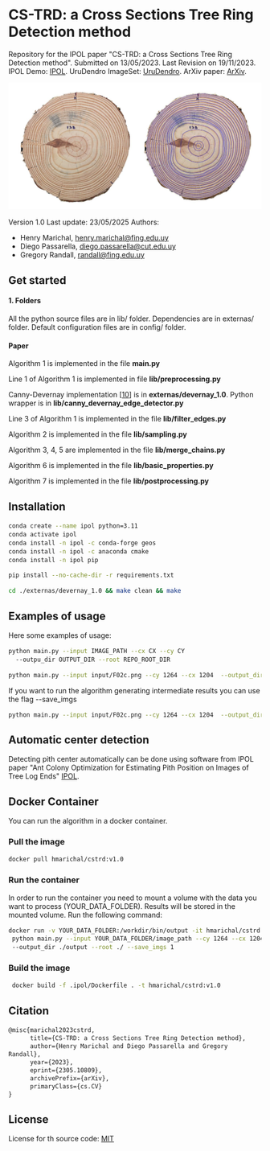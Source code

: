 # CS-TRD: a Cross Sections Tree Ring Detection method
Repository for the IPOL paper "CS-TRD: a Cross Sections Tree Ring Detection method". Submitted on 13/05/2023. Last Revision on 19/11/2023. 
IPOL Demo: [IPOL][link_ipol_paper].
UruDendro ImageSet: [UruDendro][link_urudendro].
ArXiv paper: [ArXiv][link_arxiv_paper].

[link_ipol_paper]: https://ipolcore.ipol.im/demo/clientApp/demo.html?id=77777000390
[link_urudendro]: https://iie.fing.edu.uy/proyectos/madera/
[link_arxiv_paper]: https://doi.org/10.48550/arXiv.2305.10809

![F03d_compare.jpg](assets%2FF03d_compare.jpg)



Version 1.0
Last update: 23/05/2025
Authors: 
-	Henry Marichal, henry.marichal@fing.edu.uy
-   Diego Passarella, diego.passarella@cut.edu.uy
-   Gregory Randall, randall@fing.edu.uy

## Get started

#### 1. Folders
All the python source files are in lib/ folder. Dependencies are in externas/ folder. 
Default configuration files are in config/ folder. 


#### Paper    
Algorithm 1 is implemented in the file **main.py**

Line 1 of Algorithm 1 is implemented in file **lib/preprocessing.py**

Canny-Devernay implementation [[10](https://www.ipol.im/pub/art/2017/216/)] is in **externas/devernay_1.0**. Python
wrapper is in **lib/canny_devernay_edge_detector.py**

Line 3 of Algorithm 1 is implemented in the file **lib/filter_edges.py**

Algorithm 2 is implemented in the file **lib/sampling.py**


Algorithm 3, 4, 5 are implemented in the file **lib/merge_chains.py**

Algorithm 6 is implemented in the file **lib/basic_properties.py**

Algorithm 7 is implemented in the file **lib/postprocessing.py**

## Installation
```bash
conda create --name ipol python=3.11
conda activate ipol
conda install -n ipol -c conda-forge geos
conda install -n ipol -c anaconda cmake 
conda install -n ipol pip
```
```bash
pip install --no-cache-dir -r requirements.txt
```
```bash
cd ./externas/devernay_1.0 && make clean && make
```

## Examples of usage

Here some examples of usage:
```bash
python main.py --input IMAGE_PATH --cx CX --cy CY 
  --outpu_dir OUTPUT_DIR --root REPO_ROOT_DIR
```
```bash
python main.py --input input/F02c.png --cy 1264 --cx 1204  --output_dir ./output --root ./
```
If you want to run the algorithm generating intermediate results you can use the flag --save_imgs

```bash
python main.py --input input/F02c.png --cy 1264 --cx 1204  --output_dir ./output --root ./ --save_imgs 1
```

## Automatic center detection
Detecting pith center automatically can be done using software from IPOL paper "Ant Colony Optimization for Estimating Pith Position on Images of Tree Log Ends" [IPOL][link_ipol_pith_paper].

[link_ipol_pith_paper]: https://www.ipol.im/pub/art/2022/338/?utm_source=doi

## Docker Container
You can run the algorithm in a docker container.

### Pull the image
```bash
docker pull hmarichal/cstrd:v1.0
```

### Run the container
In order to run the container you need to mount a volume with the data you want to process (YOUR_DATA_FOLDER). Results 
will be stored in the mounted volume. Run the following command:
```bash
docker run -v YOUR_DATA_FOLDER:/workdir/bin/output -it hmarichal/cstrd:v1.0 / 
 python main.py --input YOUR_DATA_FOLDER/image_path --cy 1264 --cx 1204 /
 --output_dir ./output --root ./ --save_imgs 1
```

### Build the image
```bash
 docker build -f .ipol/Dockerfile . -t hmarichal/cstrd:v1.0
```

## Citation
```
@misc{marichal2023cstrd,
      title={CS-TRD: a Cross Sections Tree Ring Detection method}, 
      author={Henry Marichal and Diego Passarella and Gregory Randall},
      year={2023},
      eprint={2305.10809},
      archivePrefix={arXiv},
      primaryClass={cs.CV}
}
```

## License
License for th source code: [MIT](./LICENSE)





